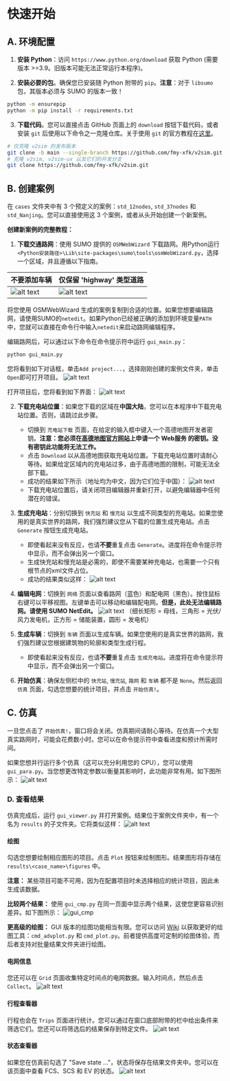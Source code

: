 # 快速开始

## A. 环境配置

1.  **安装 Python**：访问 `https://www.python.org/download` 获取 Python (需要版本 >=3.9。旧版本可能无法正常运行本程序)。

2.  **安装必要的包**。确保您已安装随 Python 附带的 `pip`。**注意**：对于 `libsumo` 包，其版本必须与 SUMO 的版本一致！
```bash
python -m ensurepip
python -m pip install -r requirements.txt
```

3.  **下载代码**。您可以直接点击 GitHub 页面上的 `download` 按钮下载代码，或者安装 `git` 后使用以下命令之一克隆仓库。关于使用 `git` 的官方教程在[这里](https://git-scm.com/book/en/v2/Getting-Started-Installing-Git)。
```bash
# 仅克隆 v2sim 的发布版本
git clone -b main --single-branch https://github.com/fmy-xfk/v2sim.git
# 克隆 v2sim, v2sim-ux 以及它们的开发分支
git clone https://github.com/fmy-xfk/v2sim.git
```

## B. 创建案例
在 `cases` 文件夹中有 3 个预定义的案例：`std_12nodes`, `std_37nodes` 和 `std_Nanjing`。您可以直接使用这 3 个案例，或者从头开始创建一个新案例。

**创建新案例的完整教程：**

1.  **下载交通路网**：使用 SUMO 提供的 `OSMWebWizard` 下载路网。用Python运行`<Python安装路径>\Lib\site-packages\sumo\tools\osmWebWizard.py`，选择一个区域，并且遵循以下指南。

| 不要添加车辆 | 仅保留 'highway' 类型道路 |
|---|---|
| ![alt text](/imgs/1.png) | ![alt text](/imgs/2.png) |

将您使用 OSMWebWizard 生成的案例复制到合适的位置。如果您想要编辑路网，请使用SUMO的`netedit`。如果Python已经被正确的添加到环境变量`PATH`中，您就可以直接在命令行中输入`netedit`来启动路网编辑程序。

编辑路网后，可以通过以下命令在命令提示符中运行 `gui_main.py`：
```bash
python gui_main.py
```
您将看到如下对话框，单击`Add project...`，选择刚刚创建的案例文件夹，单击`Open`即可打开项目。
![alt text](/imgs/0.png)

打开项目后，您将看到如下界面：
![alt text](/imgs/3.png)

2.  **下载充电站位置**：如果您下载的区域在**中国大陆**，您可以在本程序中下载充电站位置。否则，请跳过此步骤。
    +   切换到 `充电站下载` 页面，在给定的输入框中键入一个高德地图开发者密钥。**注意：您必须在[高德地图官方网站](https://lbs.amap.com/)上申请一个 Web服务 的密钥。没有密钥此功能将无法工作。**
    +   点击 `Download` 以从高德地图获取充电站位置。下载充电站位置时请耐心等待。如果给定区域内的充电站过多，由于高德地图的限制，可能无法全部下载。
    +   成功的结果如下所示（地址均为中文，因为它们位于中国）：
    ![alt text](/imgs/4.png)
    +   下载充电站位置后，请关闭项目编辑器并重新打开，以避免编辑器中任何潜在的错误。

3.  **生成充电站**：分别切换到 `快充站` 和 `慢充站` 以生成不同类型的充电站。如果您使用的是真实世界的路网，我们强烈建议您从下载的位置生成充电站。点击 `Generate` 按钮生成充电站。
    +   即使看起来没有反应，也请**不要**重复点击 `Generate`。进度将在命令提示符中显示，而不会弹出另一个窗口。
    +   生成快充站和慢充站是必需的，即使不需要某种充电站，也需要一个只有根节点的xml文件占位。
    +   成功的结果类似这样：
    ![alt text](/imgs/5.png)

4.  **编辑电网**：切换到 `网络` 页面以查看路网（蓝色）和配电网（黑色）。按住鼠标右键可以平移视图。左键单击可以移动和编辑配电网。**但是，此处无法编辑路网。请使用 SUMO NetEdit。**
    ![alt text](/imgs/11.png)
    （细长矩形 = 母线，三角形 = 光伏/风力发电机，正方形 = 储能装置，圆形 = 发电机）

5.  **生成车辆**：切换到 `车辆` 页面以生成车辆。如果您使用的是真实世界的路网，我们强烈建议您根据建筑物的轮廓和类型生成行程。
    +   即使看起来没有反应，也请**不要**重复点击 `生成充电站`。进度将在命令提示符中显示，而不会弹出另一个窗口。

6.  **开始仿真**：确保左侧栏中的 `快充站`, `慢充站`, `路网` 和 `车辆` 都不是 `None`。然后返回 `仿真` 页面，勾选您想要的统计项目，并点击 `开始仿真!`。

## C. 仿真
一旦您点击了 `开始仿真!`，窗口将会关闭。仿真期间请耐心等待。在仿真一个大型真实路网时，可能会花费数小时。您可以在命令提示符中查看进度和预计所需时间。

如果您想并行运行多个仿真（这可以充分利用您的 CPU），您可以使用 `gui_para.py`。当您想更改特定参数以衡量其影响时，此功能非常有用。如下图所示：
![alt text](/imgs/10.png)

### D. 查看结果
仿真完成后，运行 `gui_viewer.py` 并打开案例。结果位于案例文件夹中，有一个名为 `results` 的子文件夹。它将类似这样：
![alt text](/imgs/6.png)

#### 绘图
勾选您想要绘制相应图形的项目。点击 `Plot` 按钮来绘制图形。结果图形将存储在 `results\<case_name>\figures` 中。

**注意：** 某些项目可能不可用，因为在配置项目时未选择相应的统计项目，因此未生成该数据。

**比较两个结果：** 使用 `gui_cmp.py` 在同一页面中显示两个结果，这使您更容易识别差异。如下图所示：
![gui_cmp](/imgs/9.png)

**更高级的绘图：** GUI 版本的绘图功能相当有限。您可以访问 [Wiki](https://github.com/fmy-xfk/v2sim/wiki) 以获取更好的绘图工具：`cmd_advplot.py` 和 `cmd_plot.py`。前者提供高度可定制的绘图体验，而后者支持对批量结果文件夹进行绘图。

#### 电网信息
您还可以在 `Grid` 页面收集特定时间点的电网数据。输入时间点，然后点击 `Collect`。
![alt text](/imgs/7.png)

#### 行程查看器
行程也会在 `Trips` 页面进行统计。您可以通过在窗口底部附带的栏中给出条件来筛选它们。您还可以将筛选后的结果保存到特定文件。
![alt text](/imgs/8.png)

#### 状态查看器
如果您在仿真前勾选了 "Save state ..."，状态将保存在结果文件夹中。您可以在该页面中查看 FCS、SCS 和 EV 的状态。
![alt text](/imgs/12.png)